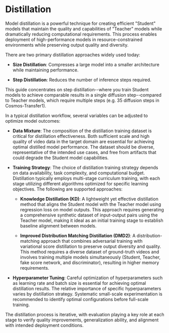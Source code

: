 # Distillation

Model distillation is a powerful technique for creating efficient "Student" models that maintain the quality and capabilities of "Teacher" models while dramatically reducing computational requirements. This process enables deployment of high-performance models in resource-constrained environments while preserving output quality and diversity.

There are two primary distillation approaches widely used today:

- **Size Distillation**: Compresses a large model into a smaller architecture while maintaining performance.

- **Step Distillation**: Reduces the number of inference steps required.

This guide concentrates on step distillation--where you train Student models to achieve comparable results in a single diffusion step--compared to Teacher models, which require multiple steps (e.g. 35 diffusion steps in Cosmos-Transfer1).

In a typical distillation workflow, several variables can be adjusted to optimize model outcomes:

- **Data Mixture**: The composition of the distillation training dataset is critical for distillation effectiveness. Both sufficient scale and high quality of video data in the target domain are essential for achieving optimal distilled model performance. The dataset should be diverse, representative of the intended use cases, and free from artifacts that could degrade the Student model capabilities.

- **Training Strategy**: The choice of distillation training strategy depends on data availability, task complexity, and computational budget. Distillation typically employs multi-stage curriculum training, with each stage utilizing different algorithms optimized for specific learning objectives. The following are supported approaches:

  - **Knowledge Distillation (KD)**: A lightweight yet effective distillation method that aligns the Student model with the Teacher model using regression loss on model outputs. This approach requires generating a comprehensive synthetic dataset of input-output pairs using the Teacher model, making it ideal as an initial training stage to establish baseline alignment between models.

  - **Improved Distribution Matching Distillation (DMD2)**: A distribution-matching approach that combines adversarial training with variational score distillation to preserve output diversity and quality. This method requires a diverse dataset of ground-truth videos and involves training multiple models simultaneously (Student, Teacher, fake score network, and discriminator), resulting in higher memory requirements.

- **Hyperparameter Tuning**: Careful optimization of hyperparameters such as learning rate and batch size is essential for achieving optimal distillation results. The relative importance of specific hyperparameters varies by distillation strategy. Systematic small-scale experimentation is recommended to identify optimal configurations before full-scale training.

The distillation process is iterative, with evaluation playing a key role at each stage to verify quality improvements, generalization ability, and alignment with intended deployment conditions.
